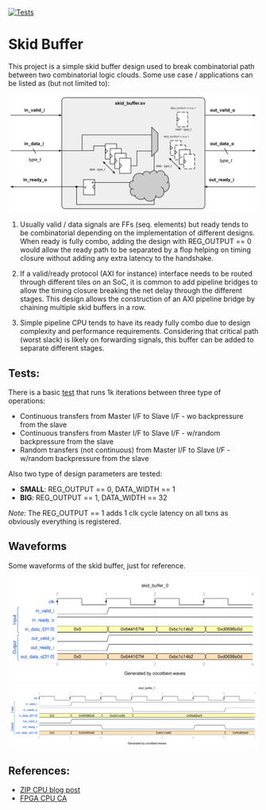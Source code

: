 [![Tests](https://github.com/aignacio/skid_buffer_test/actions/workflows/test.yaml/badge.svg)](https://github.com/aignacio/skid_buffer_test/actions/workflows/test.yaml)

# Skid Buffer

This project is a simple skid buffer design used to break combinatorial path between two combinatorial logic clouds. Some use case / applications can be listed as (but not limited to):

![skid](skid_buffer.svg)

1. Usually valid / data signals are FFs (seq. elements) but ready tends to be combinatorial depending on the implementation of different designs. When ready is fully combo, adding the design with REG_OUTPUT == 0 would allow the ready path to be separated by a flop helping on timing closure without adding any extra latency to the handshake.

2. If a valid/ready protocol (AXI for instance) interface needs to be routed through different tiles on an SoC, it is common to add pipeline bridges to allow the timing closure breaking the net delay through the different stages. This design allows the construction of an AXI pipeline bridge by chaining multiple skid buffers in a row.

3. Simple pipeline CPU tends to have its ready fully combo due to design complexity and performance requirements. Considering that critical path (worst slack) is likely on forwarding signals, this buffer can be added to separate different stages.

## Tests:

There is a basic [test](tests/test_basic.py) that runs 1k iterations between three type of operations:

* Continuous transfers from Master I/F to Slave I/F - wo backpressure from the slave
* Continuous transfers from Master I/F to Slave I/F - w/random backpressure from the slave
* Random transfers (not continuous) from Master I/F to Slave I/F - w/random backpressure from the slave

Also two type of design parameters are tested:

* **SMALL**: REG_OUTPUT == 0, DATA_WIDTH == 1
* **BIG**: REG_OUTPUT == 1, DATA_WIDTH == 32

*Note:* The REG_OUTPUT == 1 adds 1 clk cycle latency on all txns as obviously everything is registered.

## Waveforms

Some waveforms of the skid buffer, just for reference.

![sk0](skid_buffer_0.svg)
![sk1](skid_buffer_1.svg)

## References:

* [ZIP CPU blog post](https://zipcpu.com/blog/2019/05/22/skidbuffer.html)
* [FPGA CPU CA](http://fpgacpu.ca/fpga/Pipeline_Skid_Buffer.html#:~:text=A%20skid%20buffer%20is%20the,smooth%2Dout%20data%20rate%20mismatches.)

